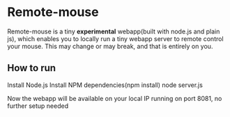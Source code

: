 # Remote-mouse

Remote-mouse is a tiny **experimental** webapp(built with node.js and plain js), which enables you to locally run a tiny webapp server to remote control your mouse. This may change or may break, and that is entirely on you.

## How to run
Install Node.js
Install NPM dependencies(npm install)
node server.js

Now the webapp will be available on your local IP running on port 8081, no further setup needed
